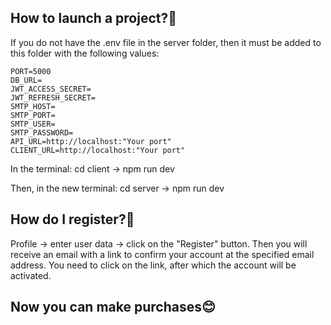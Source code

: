 How to launch a project?🤔
-----------------------
If you do not have the .env file in the server folder, then it must be added to this folder with the following values:
```.env
PORT=5000
DB_URL=
JWT_ACCESS_SECRET=
JWT_REFRESH_SECRET=
SMTP_HOST=
SMTP_PORT=
SMTP_USER=
SMTP_PASSWORD=
API_URL=http://localhost:"Your port"
CLIENT_URL=http://localhost:"Your port"
```

In the terminal:
cd client -> npm run dev

Then, in the new terminal:
cd server -> npm run dev

How do I register?🧐
-------------------------
Profile -> enter user data -> click on the "Register" button.
Then you will receive an email with a link to confirm your account at the specified email address. You need to click on the link, after which the account will be activated.

Now you can make purchases😊
--------------------------
